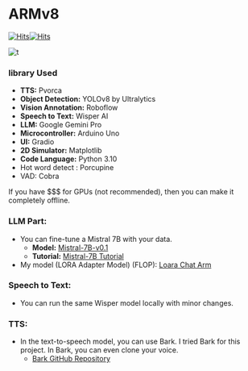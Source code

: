 # **ARMv8**
[![Hits](https://hits.sh/github.com/gokul6350/ARMv6.svg?style=for-the-badge&label=Views&extraCount=10)](https://hits.sh/github.com/gokul6350/ARMv6/)[![Hits](https://hits.sh/discord.gg/ufeAzBjvAp.svg?style=for-the-badge&label=Discord&color=5953ee)](https://hits.sh/discord.gg/ufeAzBjvAp/)

![t](https://02ip.ru/1ZEeC4.png)
### library Used

- **TTS:** Pvorca
- **Object Detection:** YOLOv8 by Ultralytics
- **Vision Annotation:** Roboflow
- **Speech to Text:** Wisper AI
- **LLM:** Google Gemini Pro
- **Microcontroller:** Arduino Uno
- **UI:** Gradio
- **2D Simulator:** Matplotlib
- **Code Language:** Python 3.10
- Hot word detect : Porcupine
- VAD: Cobra

If you have $$$ for GPUs (not recommended), then you can make it completely offline.

### LLM Part:

- You can fine-tune a Mistral 7B with your data.
  - **Model:** [Mistral-7B-v0.1](https://huggingface.co/mistralai/Mistral-7B-v0.1/discussions/133)
  - **Tutorial:** [Mistral-7B Tutorial](https://www.datacamp.com/tutorial/mistral-7b-tutorial)
- My model (LORA Adapter Model) (FLOP): [Loara Chat Arm](https://huggingface.co/gokul00060/loara-chat-arm/tree/main)

### Speech to Text:

- You can run the same Wisper model locally with minor changes.

### TTS:

- In the text-to-speech model, you can use Bark. I tried Bark for this project. In Bark, you can even clone your voice.
  - [Bark GitHub Repository](https://github.com/suno-ai/bark)
